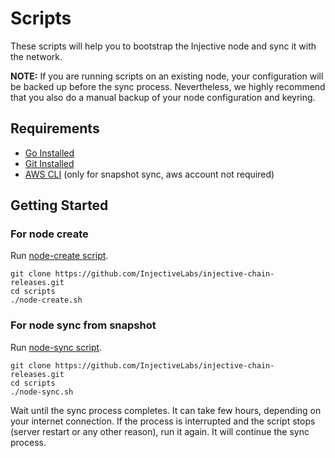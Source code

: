 # Scripts
These scripts will help you to bootstrap the Injective node and sync it with the network. 

**NOTE:**  If you are running scripts on an existing node, your configuration will be backed up before the sync process. Nevertheless, we highly recommend that you also do a manual backup of your node configuration and keyring.

##  Requirements
* [Go Installed][go-install-link]
* [Git Installed][git-link]
* [AWS CLI][aws-cli-install-link] (only for snapshot sync, aws account not required)

## Getting Started

### For node create 
Run [node-create script](node-create.sh).

```
git clone https://github.com/InjectiveLabs/injective-chain-releases.git
cd scripts
./node-create.sh
```
### For node sync from snapshot

Run [node-sync script](node-sync.sh).

```
git clone https://github.com/InjectiveLabs/injective-chain-releases.git
cd scripts
./node-sync.sh
```

Wait until the sync process completes. It can take few hours, depending on your internet connection. If the process is interrupted and the script stops (server restart or any other reason), run it again. It will continue the sync process.


[git-link]:https://github.com/git-guides/install-git
[go-install-link]: https://golang.org/doc/install
[aws-cli-install-link]: https://docs.aws.amazon.com/cli/latest/userguide/cli-chap-install.html
